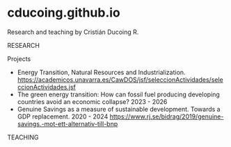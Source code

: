 # cducoing.github.io
Research and teaching by Cristián Ducoing R. 


RESEARCH

Projects 

- Energy Transition, Natural Resources and Industrialization.   https://academicos.unavarra.es/CawDOS/jsf/seleccionActividades/seleccionActividades.jsf
- The green energy transition: How can fossil fuel producing developing countries avoid an economic collapse? 2023 - 2026
- Genuine Savings as a measure of sustainable development. Towards a GDP replacement. 2020 - 2024 https://www.rj.se/bidrag/2019/genuine-savings.-mot-ett-alternativ-till-bnp


TEACHING 

